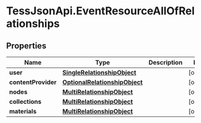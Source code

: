 # TessJsonApi.EventResourceAllOfRelationships

## Properties

Name | Type | Description | Notes
------------ | ------------- | ------------- | -------------
**user** | [**SingleRelationshipObject**](SingleRelationshipObject.md) |  | [optional] 
**contentProvider** | [**OptionalRelationshipObject**](OptionalRelationshipObject.md) |  | [optional] 
**nodes** | [**MultiRelationshipObject**](MultiRelationshipObject.md) |  | [optional] 
**collections** | [**MultiRelationshipObject**](MultiRelationshipObject.md) |  | [optional] 
**materials** | [**MultiRelationshipObject**](MultiRelationshipObject.md) |  | [optional] 


